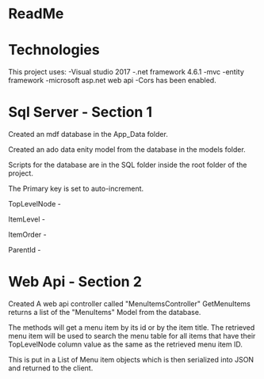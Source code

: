 # ReadMe

# Technologies
This project uses:
-Visual studio 2017
-.net framework 4.6.1
-mvc
-entity framework
-microsoft asp.net web api
-Cors has been enabled.

# Sql Server - Section 1
Created an mdf database in the App_Data folder.

Created an ado data enity model from the database in the models folder.

Scripts for the database are in the SQL folder inside the root folder of the project.

The Primary key is set to auto-increment.

TopLevelNode - 

ItemLevel - 

ItemOrder - 

ParentId - 


# Web Api - Section 2
Created A web api controller called "MenuItemsController"
GetMenuItems returns a list of the "MenuItems" Model from the database.

The methods will get a menu item by its id or by the item title.
The retrieved menu item will be used to search the menu table for all items that have their TopLevelNode column value as the same as the retrieved menu item ID.

This is put in a List of Menu item objects which is then serialized into JSON and returned to the client.
